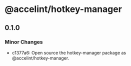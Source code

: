 # @accelint/hotkey-manager

## 0.1.0

### Minor Changes

- c1377a6: Open source the hotkey-manager package as @accelint/hotkey-manager.
